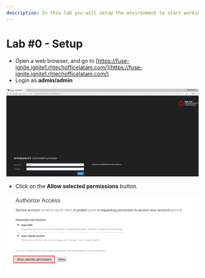 ```yaml
---
description: In this lab you will setup the environment to start working on the labs!!
---
```


# Lab \#0 - Setup

* Open a web browser, and go to [https://fuse-ignite.ignite1.rhtechofficelatam.com/](https://fuse-ignite.ignite1.rhtechofficelatam.com/)
* Login as **admin/admin**

![login as admin/admin](.gitbook/assets/image%20%2863%29.png)

* Click on the **Allow selected permissions** button.

![Authorize Acces](.gitbook/assets/image%20%2831%29.png)




